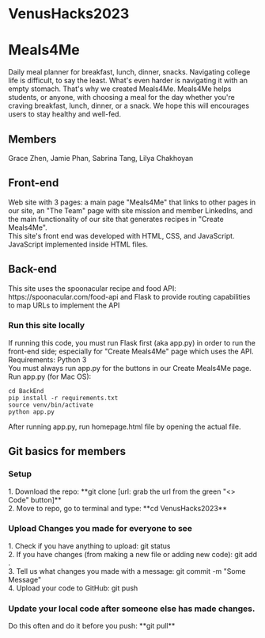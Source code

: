 # VenusHacks2023

<h1> Meals4Me </h1>
Daily meal planner for breakfast, lunch, dinner, snacks.
Navigating college life is difficult, to say the least. What's even harder is navigating it with an empty stomach. That's why we created Meals4Me. 
Meals4Me helps students, or anyone, with choosing a meal for the day whether you're craving breakfast, lunch, dinner, or a snack. We hope this will encourages users to stay healthy and well-fed.

<h2> Members </h2>
Grace Zhen, Jamie Phan, Sabrina Tang, Lilya Chakhoyan

<h2> Front-end </h2>
Web site with 3 pages: a main page "Meals4Me" that links to other pages in our site, an "The Team" page with site mission and member LinkedIns, and the main functionality of our site that generates recipes in "Create Meals4Me". <br />
This site's front end was developed with HTML, CSS, and JavaScript. JavaScript implemented inside HTML files.

<h2> Back-end </h2>
This site uses the spoonacular recipe and food API: https://spoonacular.com/food-api and Flask to provide routing capabilities to map URLs to implement the API <br />
<h3> Run this site locally </h3>
If running this code, you must run Flask first (aka app.py) in order to run the front-end side; especially for "Create Meals4Me" page which uses the API.
Requirements: Python 3 <br />
You must always run app.py for the buttons in our Create Meals4Me page. 
Run app.py (for Mac OS): 

```
cd BackEnd
pip install -r requirements.txt
source venv/bin/activate
python app.py

```
After running app.py, run homepage.html file by opening the actual file.  

<h2> Git basics for members </h2>
<h3> Setup </h3>
    1. Download the repo: **git clone [url: grab the url from the green "<> Code" button]** <br />
    2. Move to repo, go to terminal and type: **cd VenusHacks2023**

<h3> Upload Changes you made for everyone to see </h3>
    1. Check if you have anything to upload: git status <br />
    2. If you have changes (from making a new file or adding new code): git add . <br />
    3. Tell us what changes you made with a message: git commit -m "Some Message"<br />
    4. Upload your code to GitHub: git push <br />

<h3> Update your local code after someone else has made changes. </h3>
Do this often and do it before you push: **git pull**



